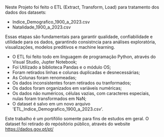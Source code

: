 Neste Projeto foi feito o ETL (Extract, Transform, Load) para tratamento dos dados dos datasets:
- Indice_Demografico_1900_a_2023.csv
- Natalidade_1900_a_2023.csv

Essas etapas são fundamentais para garantir qualidade, confiabilidade e utilidade para os dados, garantindo consistncia para análises exploratória, visualizações, modelos preditivos e machine learning. 
- O ETL foi feito todo em linguagem de programação Python, através do Visual Studio, Jupter Notebook;
- Foi Utilizado a biblioteca Pandas e o módulo OS;
- Foram retirados linhas e colunas duplicadas e desnecessárias;
- As Colunas foram renomeadas;
- Os dados inconsistentes foram retirados ou tranformados;
- Os dados foram organizados em variáveis numéricas;
- Os dados não numéricos, células vazias, com caracteres especiais, nulas foram transformados em NaN;
- O dataset é salvo em um novo arquivo 'ETL_Indice_Demografico_1900_a_2023.csv'.

Este trabalho é um portifólio somente para fins de estudos em geral. 
O dataset foi retirado do repósitório público, através do website https://dados.gov.pt/pt/
